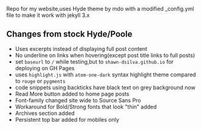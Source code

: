 Repo for my website,uses Hyde theme by mdo with a modified _config.yml file to make it work with jekyll 3.x

## Changes from stock Hyde/Poole
- Uses excerpts instead of displaying full post content
- No underline on links when hovering(except post title links to full posts)
- set `baseurl` to `/` while testing,but to `shawn-dsilva.github.io` for deploying on GH Pages
- uses `highlight.js` with `atom-one-dark` syntax highlight theme compared to `rouge` or `pygments`
- code snippets using backticks have black text on grey background now
- Read More button added to home page posts
- Font-family changed site wide to Source Sans Pro
- Workaround for Bold/Strong fonts that look "thin" added
- Archives section added
- Persistent top bar added for mobiles only
